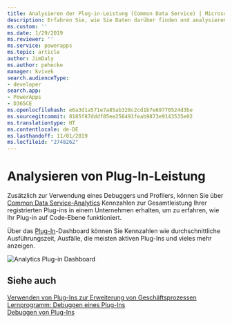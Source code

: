 ```yaml
---
title: Analysieren der Plug-in-Leistung (Common Data Service) | Microsoft-Dokumentation
description: Erfahren Sie, wie Sie Daten darüber finden und analysieren können, wie Ihre registrierten Plugins funktionieren.
ms.custom: ''
ms.date: 1/29/2019
ms.reviewer: ''
ms.service: powerapps
ms.topic: article
author: JimDaly
ms.author: pehecke
manager: kvivek
search.audienceType:
- developer
search.app:
- PowerApps
- D365CE
ms.openlocfilehash: e6a3d1a571e7a85ab328c2cd1b7e69770524d3be
ms.sourcegitcommit: 8185f87dddf05ee256491feab9873e9143535e02
ms.translationtype: HT
ms.contentlocale: de-DE
ms.lasthandoff: 11/01/2019
ms.locfileid: "2748262"
---
```

# <a name="analyze-plug-in-performance"></a>Analysieren von Plug-In-Leistung

Zusätzlich zur Verwendung eines Debuggers und Profilers, können Sie über [Common Data Service-Analytics](/power-platform/admin/analytics-common-data-service) Kennzahlen zur Gesamtleistung Ihrer registrierten Plug-ins in einem Unternehmen erhalten, um zu erfahren, wie Ihr Plug-in auf Code-Ebene funktioniert.

Über das [Plug-In](/power-platform/admin/analytics-common-data-service#plug-ins)-Dashboard können Sie Kennzahlen wie durchschnittliche Ausführungszeit, Ausfälle, die meisten aktiven Plug-Ins und vieles mehr anzeigen.

![Analytics Plug-in Dashboard](media/cds-insights-plugins.png)

## <a name="see-also"></a>Siehe auch

[Verwenden von Plug-Ins zur Erweiterung von Geschäftsprozessen](plug-ins.md)  
[Lernprogramm: Debuggen eines Plug-Ins](tutorial-debug-plug-in.md)  
[Debuggen von Plug-Ins](debug-plug-in.md)